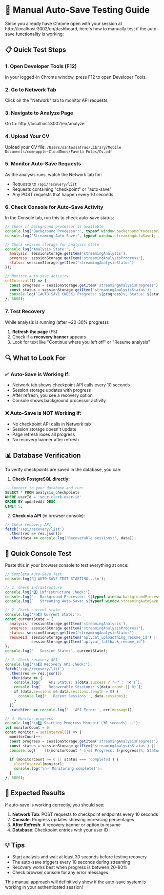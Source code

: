 # 🔄 Manual Auto-Save Testing Guide

Since you already have Chrome open with your session at http://localhost:3002/en/dashboard, here's how to manually test if the auto-save functionality is working:

## 📋 Quick Test Steps

### 1. Open Developer Tools (F12)
In your logged-in Chrome window, press F12 to open Developer Tools.

### 2. Go to Network Tab
Click on the "Network" tab to monitor API requests.

### 3. Navigate to Analyze Page
Go to: http://localhost:3002/en/analyze

### 4. Upload Your CV
Upload your CV file: `/Users/santossafrao/Library/Mobile Documents/com~apple~CloudDocs/Favela Fotos/Cv.pdf`

### 5. Monitor Auto-Save Requests
As the analysis runs, watch the Network tab for:
- Requests to `/api/recovery/list`
- Requests containing "checkpoint" or "auto-save"
- Any POST requests that happen every 10 seconds

### 6. Check Console for Auto-Save Activity
In the Console tab, run this to check auto-save status:

```javascript
// Check if background processor is available
console.log('Background Processor:', typeof window.backgroundProcessor);
console.log('Streaming Auto-Save:', typeof window.streamingAutoSave);

// Check session storage for analysis state
console.log('Analysis State:', {
  analysis: sessionStorage.getItem('streamingAnalysis'),
  progress: sessionStorage.getItem('streamingAnalysisProgress'),
  status: sessionStorage.getItem('streamingAnalysisStatus')
});

// Monitor auto-save activity
setInterval(() => {
  const progress = sessionStorage.getItem('streamingAnalysisProgress');
  const status = sessionStorage.getItem('streamingAnalysisStatus');
  console.log(`[AUTO-SAVE CHECK] Progress: ${progress}%, Status: ${status}`);
}, 5000);
```

### 7. Test Recovery
While analysis is running (after ~20-30% progress):
1. **Refresh the page** (F5)
2. Check if a **recovery banner** appears
3. Look for text like "Continue where you left off" or "Resume analysis"

## 🔍 What to Look For

### ✅ Auto-Save is Working If:
- Network tab shows checkpoint API calls every 10 seconds
- Session storage updates with progress
- After refresh, you see a recovery option
- Console shows background processor activity

### ❌ Auto-Save is NOT Working If:
- No checkpoint API calls in Network tab
- Session storage doesn't update
- Page refresh loses all progress
- No recovery banner after refresh

## 📊 Database Verification

To verify checkpoints are saved in the database, you can:

1. **Check PostgreSQL directly:**
```sql
-- Connect to your database and run:
SELECT * FROM analysis_checkpoints 
WHERE userId = 'your-clerk-user-id' 
ORDER BY updatedAt DESC 
LIMIT 5;
```

2. **Check via API** (in browser console):
```javascript
// Check recovery API
fetch('/api/recovery/list')
  .then(res => res.json())
  .then(data => console.log('Recoverable sessions:', data));
```

## 🎯 Quick Console Test

Paste this in your browser console to test everything at once:

```javascript
// Complete Auto-Save Test
console.log('🔄 AUTO-SAVE TEST STARTING...\n');

// 1. Check infrastructure
console.log('1️⃣ Infrastructure Check:');
console.log(`   Background Processor: ${typeof window.backgroundProcessor !== 'undefined' ? '✅' : '❌'}`);
console.log(`   Streaming Auto-Save: ${typeof window.streamingAutoSave !== 'undefined' ? '✅' : '❌'}`);

// 2. Check current state
console.log('\n2️⃣ Current State:');
const currentState = {
  analysis: sessionStorage.getItem('streamingAnalysis'),
  progress: sessionStorage.getItem('streamingAnalysisProgress'),
  status: sessionStorage.getItem('streamingAnalysisStatus'),
  resumeId: sessionStorage.getItem('aplycat_uploadthing_resume_id') || 
            sessionStorage.getItem('aplycat_fallback_resume_id')
};
console.log('   Session State:', currentState);

// 3. Check recovery API
console.log('\n3️⃣ Recovery API Check:');
fetch('/api/recovery/list')
  .then(res => res.json())
  .then(data => {
    console.log(`   API Status: ${data.success ? '✅' : '❌'}`);
    console.log(`   Recoverable Sessions: ${data.count || 0}`);
    if (data.sessions && data.sessions.length > 0) {
      console.log('   Recent Sessions:', data.sessions);
    }
  })
  .catch(err => console.log('   API Error:', err.message));

// 4. Monitor progress
console.log('\n4️⃣ Starting Progress Monitor (30 seconds)...');
let monitorCount = 0;
const monitor = setInterval(() => {
  monitorCount++;
  const progress = sessionStorage.getItem('streamingAnalysisProgress') || '0';
  const status = sessionStorage.getItem('streamingAnalysisStatus') || 'idle';
  console.log(`   [${monitorCount * 5}s] Progress: ${progress}%, Status: ${status}`);
  
  if (monitorCount >= 6 || status === 'completed') {
    clearInterval(monitor);
    console.log('\n✅ Monitoring complete!');
  }
}, 5000);
```

## 🚀 Expected Results

If auto-save is working correctly, you should see:

1. **Network Tab**: POST requests to checkpoint endpoints every 10 seconds
2. **Console**: Progress updates showing increasing percentages
3. **After Refresh**: A recovery banner or option to resume
4. **Database**: Checkpoint entries with your user ID

## 💡 Tips

- Start analysis and wait at least 30 seconds before testing recovery
- The auto-save triggers every 10 seconds during streaming
- Recovery works best when progress is between 20-80%
- Check browser console for any error messages

This manual approach will definitively show if the auto-save system is working in your authenticated session!